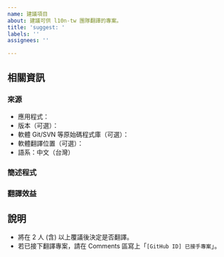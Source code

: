 ```yaml
---
name: 建議項目
about: 建議可供 l10n-tw 團隊翻譯的專案。
title: 'suggest: '
labels: ''
assignees: ''

---
```


<!--
  這個註釋訊息並不會在成果中顯示。
  
  請在 title 說清楚是什麼軟體，且確保
  是可供社群翻譯的專案。
-->

## 相關資訊
### 來源
- 應用程式：
- 版本（可選）：
- 軟體 Git/SVN 等原始碼程式庫（可選）：
- 軟體翻譯位置（可選）：
- 語系：中文（台灣）

### 簡述程式

### 翻譯效益

## 說明 <!-- 建議別更動此處說明 -->
- 將在 2 人 (含) 以上覆議後決定是否翻譯。
- 若已接下翻譯專案，請在 Comments 區寫上「`[GitHub ID] 已接手專案`」。
